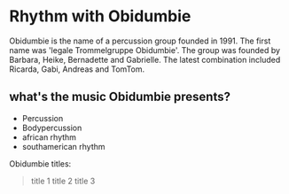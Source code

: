 # Rhythm with Obidumbie
Obidumbie is the name of a percussion group founded in 1991. The first name was 'legale Trommelgruppe Obidumbie'. The group was founded by Barbara, Heike, Bernadette and Gabrielle. The latest combination included Ricarda, Gabi, Andreas and TomTom.
## what's the music Obidumbie presents?
* Percussion
* Bodypercussion
* african rhythm
* southamerican rhythm

Obidumbie titles:
> title 1
> title 2
> title 3
